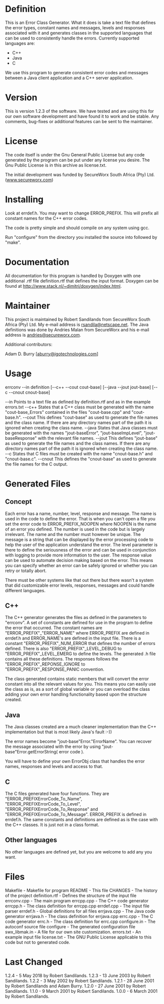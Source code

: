 # Definition

This is an Error Class Generator. What it does is take a text file that
defines the error types, constant names and messages, levels and responses
associated with it and generates classes in the supported languages that can
be used to consistently handle the errors. Currently supported languages are:

 - C++
 - Java
 - C

We use this program to generate consistent error codes and messages between
a Java client application and a C++ server application.

# Version

This is version 1.2.3 of the software. We have tested and are using this for
our own software development and have found it to work and be stable. Any
comments, bug-fixes or additional features can be sent to the maintainer.

# License

The code itself is under the Gnu General Public License but any code
generated by the program can be put under any license you desire. The Gnu
Public License is in this archive as license.txt.

The initial development was funded by SecureWorx South Africa (Pty) Ltd.
(www.secureworx.com)

# Installing

Look at errdef.h. You may want to change ERROR_PREFIX. This will prefix all
constant names for the C++ error codes.

The code is pretty simple and should compile on any system using gcc.

Run "configure" from the directory you installed the source into followed by
"make".

# Documentation

All documentation for this program is handled by Doxygen with one additional
.rtf file definition.rtf that defines the input format. Doxygen can be found
at http://www.stack.nl/~dimitri/doxygen/index.html.

# Maintainer

This project is maintained by Robert Sandilands from SecureWorx South Africa
(Pty) Ltd. My e-mail address is rsandila@netscape.net. The Java definitions
was done by Andries Malan from SecureWorx and his e-mail address is
andries@secureworx.com.

Additional contributors:

  Adam D. Burry [aburry@igotechnologies.com]

# Usage

errconv --in definition [--c++ --cout cout-base] [--java --jout jout-base] [--c --cnout cnout-base]

 --in Points to a text file as defined by definition.rtf and as in the
example errors.txt
 --c++ States that a C++ class must be generated with the name
"cout-base_Errors" contained in the files "cout-base.cpp" and "cout-base.h".
 --cout This defines "cout-base" as used to generate the file names and the
class name. If there are any directory names part of the path it is ignored
when creating the class name.
 --java States that Java classes must be generated with the names
"jout-baseError", "jout-baseImpLevel", "jout-baseResponse" with the relevant
file names.
 --jout This defines "jout-base" as used to generate the file names and
the class names. If there are any directory names part of the path it is
ignored when creating the class name.
 --c States that C files must be created with the name "cnout-base.h" and
"cnout-base.c".
 --cnout This defines the "cnout-base" as used to generate the file names
for the C output.

# Generated Files

## Concept

Each error has a name, number, level, response and message. The name is used
in the code to define the error. That is when you can't open a file you set
the error code to ERROR_PREFIX_NOOPEN where NOOPEN is the name of an error
you defined. The number is used in the code but is largely irrelevant. The
name and the number must however be unique. The message is a string that can
be displayed by the error processing code to help the user of the
application understand the error. The level parameter is there to define the
seriousness of the error and can be used in conjunction with logging to
provide more information to the user. The response value can be used to
automate decision making based on the error. This means you can specify
whether an error can be safely ignored or whether you can retry or totally
abort.

There must be other systems like that out there but there wasn't a system
that did customizable error levels, responses, messages and could handle
different languages.

## C++

The C++ generator generates the files as defined in the parameters to
"errconv". A set of constants are defined for use in the program to define
the error that occurred. The constant names are "ERROR_PREFIX"_"ERROR_NAME"
where ERROR_PREFIX are defined in errdef.h and ERROR_NAME's are defined in
the input file. There is a constant "ERROR_PREFIX"_NUM_ERROR that defines
the number of errors defined. There is also "ERROR_PREFIX"_LEVEL_DEBUG to
"ERROR_PREFIX"_LEVEL_EMERG to define the levels. The generated .h file
contains all these definitions. The responses follows the
"ERROR_PREFIX"_REPONSE_IGNORE to "ERROR_PREFIX"_RESPONSE_PANIC convention.

The class generated contains static members that will convert the error
constant into all the relevant values for you. This means you can easily use
the class as is, as a sort of global variable or you can overload the class
adding your own error handling functionality based upon the structure
created.

## Java

The Java classes created are a much cleaner implementation than the C++
implementation but that is most likely Java's fault :-))

The error names become "jout-base"Error."ErrorName". You can recover the
message associated with the error by using "jout-base"Error.getErrorString(
error code ).

You will have to define your own ErrorObj class that handles the error
names, responses and levels and access to that.

## C

The C files generated have four functions. They are "ERROR_PREFIXErrorCode_To_Name",
"ERROR_PREFIXErrorCode_To_Level", "ERROR_PREFIXErrorCode_To_Response" and
"ERROR_PREFIXErrorCode_To_Message". ERROR_PREFIX is defined in errdef.h. The same constants
and definitions are defined as is the case with the C++ classes. It is just not in a class
format.

## Other languages

No other languages are defined yet, but you are welcome to add any you want.

# Files

Makefile            - Makefile for program
README              - This file
CHANGES             - The history of the project
definition.rtf      - Defines the structure of the input file
errconv.cpp         - The main program
errcpp.cpp          - The C++ code generator
errcpp.h            - The class definition for errcpp.cpp
errdef.cpp          - The input file parser
errdef.h            - Global definitions for all files
errjava.cpp         - The Java code generator
errjava.h           - The class definition for errjava.cpp
errc.cpp            - The C code generator
errc.h              - The class definition for errc.cpp
configure.in        - The autoconf source file
configure           - The generated configuration file
swx_libmak.in       - A file for our own site customization.
errors.txt          - An example input file
license.txt         - The GNU Public License applicable to this code but not
                      to generated code.

# Last Changed

1.2.4 - 5 May 2018 by Robert Sandilands.
1.2.3 - 13 June 2003 by Robert Sandilands.
1.2.2 - 3 May 2002 by Robert Sandilands.
1.2.1 - 28 June 2001 by Robert Sandilands and Adam Burry.
1.2.0 - 27 June 2001 by Robert Sandilands.
1.1.0 - 9 March 2001 by Robert Sandilands.
1.0.0 - 6 March 2001 by Robert Sandilands.
